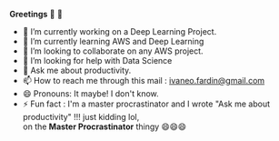   **Greetings** 👋 👋 


- 🔭 I’m currently working on a Deep Learning Project.
- 🌱 I’m currently learning AWS and Deep Learning
- 👯 I’m looking to collaborate on any AWS project.
- 🤔 I’m looking for help with Data Science
- 💬 Ask me about productivity.
- 📫 How to reach me through this mail : ivaneo.fardin@gmail.com
- 😄 Pronouns: It maybe! I don't know.
- ⚡ Fun fact : I'm a master procrastinator and I wrote "Ask me about productivity" !!! 
     just kidding lol, <br> on the **Master Procrastinator** thingy 😄😄😄  


